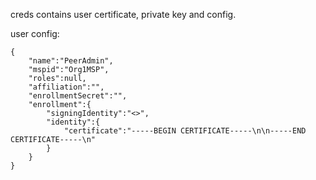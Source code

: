 creds contains user certificate, private key and config.

user config:

```
{
    "name":"PeerAdmin",
    "mspid":"Org1MSP",
    "roles":null,
    "affiliation":"",
    "enrollmentSecret":"",
    "enrollment":{
        "signingIdentity":"<>",
        "identity":{
            "certificate":"-----BEGIN CERTIFICATE-----\n\n-----END CERTIFICATE-----\n"
        }
    }
}
```
